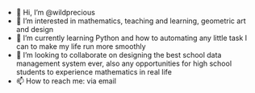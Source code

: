 - 👋 Hi, I’m @wildprecious
- 👀 I’m interested in mathematics, teaching and learning, geometric art and design
- 🌱 I’m currently learning Python and how to automating any little task I can to make my life run more smoothly
- 💞️ I’m looking to collaborate on designing the best school data management system ever, also any opportunities for high school students to experience mathematics in real life
- 📫 How to reach me: via email

<!---
wildprecious/wildprecious is a ✨ special ✨ repository because its `README.md` (this file) appears on your GitHub profile.
You can click the Preview link to take a look at your changes.
--->
